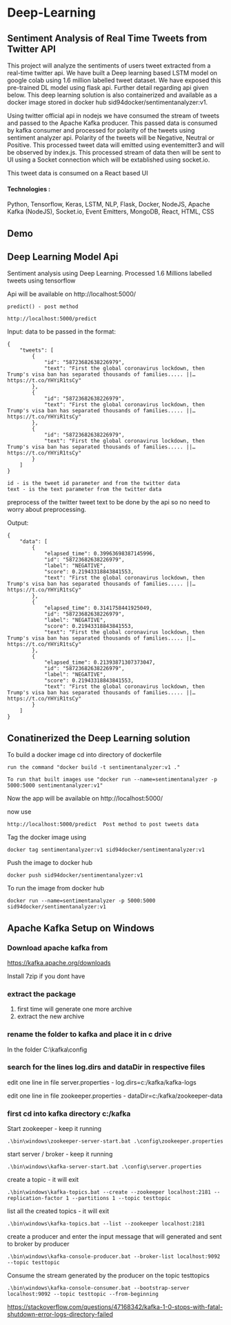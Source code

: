 # Deep-Learning

## Sentiment Analysis of Real Time Tweets from Twitter API

This project will analyze the sentiments of users tweet extracted from a real-time twitter api. We have built a Deep learning based LSTM model on google colab using 1.6 million labelled tweet dataset. We have exposed this pre-trained DL model using flask api. Further detail regarding api given below. This deep learning solution is also containerized and available as a docker image stored in docker hub sid94docker/sentimentanalyzer:v1. 

Using twitter official api in nodejs we have consumed the stream of tweets and passed to the Apache Kafka producer. This passed data is consumed by kafka consumer and processed for polarity of the tweets using sentiment analyzer api. Polarity of the tweets will be Negative, Neutral or Positive. This processed tweet data will emitted using eventemitter3 and will be observed by index.js. This processed stream of data then will be sent to UI using a Socket connection which will be extablished using socket.io.

This tweet data is consumed on a React based UI

  #### Technologies :
  Python, Tensorflow, Keras, LSTM, NLP, Flask, Docker, NodeJS, Apache Kafka (NodeJS), Socket.io, Event Emitters, MongoDB, React, HTML, CSS

## Demo

## Deep Learning Model Api

Sentiment analysis using Deep Learning. Processed 1.6 Millions labelled tweets using tensorflow

Api will be available on http://localhost:5000/

```
predict() - post method
```

```
http://localhost:5000/predict 
```

Input: 
data to be passed in the format:

```
{
	"tweets": [
		{
			"id": "58723682638226979",
			"text": "First the global coronavirus lockdown, then Trump's visa ban has separated thousands of families..... ||… https://t.co/YHYiR1tsCy"
		},
		{
			"id": "58723682638226979",
			"text": "First the global coronavirus lockdown, then Trump's visa ban has separated thousands of families..... ||… https://t.co/YHYiR1tsCy"
		},
		{
			"id": "58723682638226979",
			"text": "First the global coronavirus lockdown, then Trump's visa ban has separated thousands of families..... ||… https://t.co/YHYiR1tsCy"
		}
	]
}
```

```
id - is the tweet id parameter and from the twitter data
text - is the text parameter from the twitter data
```

preprocess of the twitter tweet text to be done by the api so no need to worry about preprocessing.

Output: 

```
{
    "data": [
        {
            "elapsed_time": 0.39963698387145996,
            "id": "58723682638226979",
            "label": "NEGATIVE",
            "score": 0.21943318843841553,
            "text": "First the global coronavirus lockdown, then Trump's visa ban has separated thousands of families..... ||… https://t.co/YHYiR1tsCy"
        },
        {
            "elapsed_time": 0.3141758441925049,
            "id": "58723682638226979",
            "label": "NEGATIVE",
            "score": 0.21943318843841553,
            "text": "First the global coronavirus lockdown, then Trump's visa ban has separated thousands of families..... ||… https://t.co/YHYiR1tsCy"
        },
        {
            "elapsed_time": 0.21393871307373047,
            "id": "58723682638226979",
            "label": "NEGATIVE",
            "score": 0.21943318843841553,
            "text": "First the global coronavirus lockdown, then Trump's visa ban has separated thousands of families..... ||… https://t.co/YHYiR1tsCy"
        }
    ]
}
```
## Conatinerized the Deep Learning solution

To build a docker image cd into directory of dockerfile

```
run the command "docker build -t sentimentanalyzer:v1 ."
```

```
To run that built images use "docker run --name=sentimentanalyzer -p 5000:5000 sentimentanalyzer:v1" 
```

Now the app will be available on http://localhost:5000/

now use
```
http://localhost:5000/predict  Post method to post tweets data
```



Tag the docker image using

```
docker tag sentimentanalyzer:v1 sid94docker/sentimentanalyzer:v1
```

Push the image to docker hub

```
docker push sid94docker/sentimentanalyzer:v1
```

To run the image from docker hub

```
docker run --name=sentimentanalyzer -p 5000:5000 sid94docker/sentimentanalyzer:v1
```

## Apache Kafka Setup on Windows

### Download apache kafka from 

https://kafka.apache.org/downloads

Install 7zip if you dont have

### extract the package

 1. first time will generate one more archive
 2. extract the new archive

### rename the folder to kafka and place it in c drive

In the folder C:\kafka\config

### search for the lines log.dirs and dataDir in respective files

edit one line in file server.properties - log.dirs=c:/kafka/kafka-logs

edit one line in file zookeeper.properties - dataDir=c:/kafka/zookeeper-data


### first cd into kafka directory c:/kafka

Start zookeeper - keep it running

```
.\bin\windows\zookeeper-server-start.bat .\config\zookeeper.properties
```
start server / broker - keep it running
```
.\bin\windows\kafka-server-start.bat .\config\server.properties
```

create a topic - it will exit
```
.\bin\windows\kafka-topics.bat --create --zookeeper localhost:2181 --replication-factor 1 --partitions 1 --topic testtopic
```

list all the created topics - it will exit
```
.\bin\windows\kafka-topics.bat --list --zookeeper localhost:2181
```

create a producer and enter the input message that will generated and sent to broker by producer
```
.\bin\windows\kafka-console-producer.bat --broker-list localhost:9092 --topic testtopic
```
Consume the stream generated by the producer on the topic testtopics
```
.\bin\windows\kafka-console-consumer.bat --bootstrap-server localhost:9092 --topic testtopic --from-beginning
```

https://stackoverflow.com/questions/47168342/kafka-1-0-stops-with-fatal-shutdown-error-logs-directory-failed
